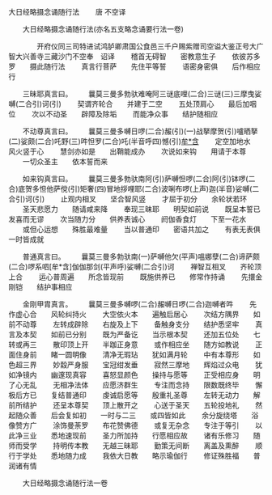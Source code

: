   大日经略摄念诵随行法
　　唐 不空译




　　大日经略摄念诵随行法(亦名五支略念诵要行法一卷)

　　　　开府仪同三司特进试鸿胪卿肃国公食邑三千户赐紫赠司空谥大鉴正号大广智大兴善寺三藏沙门不空奉　诏译
　　稽首无碍智　　密教意生子
　　依彼苏多罗　　摄此随行法
　　真言行菩萨　　先住平等誓
　　语密身密俱　　后作相应行

　　三昧耶真言曰。
　　曩莫三曼多勃驮难唵阿三谜底哩(二合)三谜(三)三摩曳娑嚩(二合引)诃(引)
　　契谓齐轮合　　并建于二空
　　五处顶肩心　　最后加咽位
　　次以不动圣　　辟障及除垢
　　而能净众事　　结护随相应

　　不动尊真言曰。
　　曩莫三曼多嚩日啰(二合)赧(引)(一)战拏摩贺(引)嚧晒拏(二)娑颇(二合)吒野(三)吽怛罗(二合)吒(半音呼四)憾(引)[牟*含](五)
　　定空加地水　　风火竖于心
　　慧剑亦如是　　出鞘能成办
　　次说如来钩　　用请于本尊
　　一切众圣主　　依本誓而来

　　如来钩真言曰。
　　曩莫三曼多勃驮南阿(引)萨嚩怛啰(二合)阿(引)钵啰(二合)底贺多怛他萨傥(引)矩奢(四)冒地拶哩耶(二合)波唎布啰(上声)迦(半音)娑嚩(二合引)诃(引)
　　止观内相叉　　坚合智风竖
　　才屈于初分　　余轮状若环
　　圣天悲愿力　　随请咸来降
　　奉现三昧耶　　明契如前说
　　既呈本誓已　　发喜而无谬
　　次当随力分　　供养表诚心
　　阏伽香食灯　　下至一花水
　　或但心运想　　殊胜最难量
　　当以普通印　　密语共加之
　　有表无表俱　　一时皆成就

　　普通真言曰。
　　曩莫三曼多勃驮南(一)萨嚩他欠(平声)嗢娜孽(二合)谛萨颇(二合)啰系呬[牟*含]伽伽那剑(平声呼)娑嚩(二合引)诃
　　禅智互相叉　　齐轮顶上合
　　运心普周遍　　所念皆现前
　　既施供养已　　修常作持诵
　　先擐金刚铠　　结护事相应

　　金刚甲胄真言。
　　曩莫三曼多嚩啰(二合)赧嚩日啰(二合)迦嚩者吽
　　先作虚心合　　风轮纠持火
　　大空依火本　　遍触后居心
　　次结方隅界　　如前不动尊
　　左转成辟除　　右旋及上下
　　备触身支分　　结护悉坚牢
　　真言及本契　　如前已分别
　　既为严备讫　　当示根本契
　　还加五位处　　七转或再三
　　散印顶上开　　半跏正身意
　　或作相应坐　　随方如教说
　　正面住身前　　睹一圆明像
　　清净无瑕玷　　犹如满月轮
　　中有本尊形　　如色超三界
　　妙縠严身服　　宝冠绀发垂
　　寂然三摩地　　辉焰过众电
　　犹如净镜内　　幽邃现真容
　　喜怒显颜色　　操持与愿等
　　正受相应身　　明了心无乱
　　无相净法体　　应愿济群生
　　专注而念持　　限数既终毕
　　懈极后方已　　复结普通印
　　虔诚启愿等　　殷重礼圣尊
　　左转无动力　　解前所结护
　　还呈本尊契　　顶上散开之
　　心送于圣天　　五轮投地礼
　　然起随众善　　后会复如初　　一时与二三　　或四皆如此
　　余分旋绕塔　　浴像赞方广
　　涂饰曼荼罗　　布花赞佛德
　　或复无杂念　　专注于等引
　　以此净三业　　悉地速现前
　　圣力所加持　　行愿相应故
　　诸有乐修习　　随师而受学
　　持明传本教　　无越三昧耶
　　勤策无间断　　离盖及熏醉
　　顺行于学处　　悉地随力成
　　我依大日教　　略示瑜伽行
　　修证殊胜福　　普润诸有情


　　大日经略摄念诵随行法一卷


